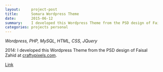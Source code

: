 ```yaml
---
layout:     project-post
title:      Somara Wordpress Theme 
date:       2015-06-12
summary:    I developed this Wordpress Theme from the PSD design of Faisal Zahid at http://craftypixels.com    
categories: projects personal
---
```


_Wordpress, PHP, MySQL, HTML, CSS, JQuery_

2014: I developed this Wordpress Theme from the PSD design of Faisal Zahid at [craftypixels.com](http://craftypixels.com).     

[Link](https://github.com/ajbiscaro/Somara-Theme)